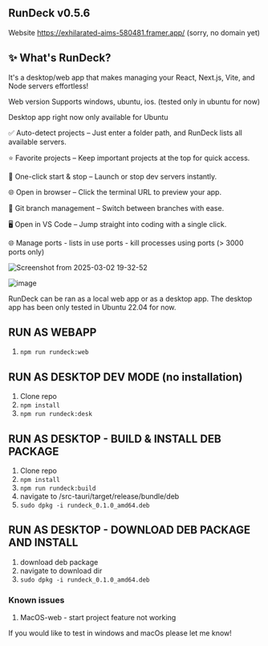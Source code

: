 ## RunDeck v0.5.6

Website https://exhilarated-aims-580481.framer.app/ (sorry, no domain yet)

## ✨ What's RunDeck?

It's a desktop/web app that makes managing your React, Next.js, Vite, and Node servers effortless!

Web version Supports windows, ubuntu, ios. (tested only in ubuntu for now)

Desktop app right now only available for Ubuntu

✅ Auto-detect projects – Just enter a folder path, and RunDeck lists all available servers.

⭐ Favorite projects – Keep important projects at the top for quick access.

🚀 One-click start & stop – Launch or stop dev servers instantly.

🌐 Open in browser – Click the terminal URL to preview your app.

🔁 Git branch management – Switch between branches with ease.

🖥 Open in VS Code – Jump straight into coding with a single click.

🌐 Manage ports - lists in use ports - kill processes using ports (> 3000 ports only)



![Screenshot from 2025-03-02 19-32-52](https://github.com/user-attachments/assets/b2ad99b9-7986-4dfa-bdab-4abe5acec5a1)


![image](https://github.com/user-attachments/assets/7fac1386-0ac2-43e1-9262-0a6a46842612)



RunDeck can be ran as a local web app or as a desktop app. The desktop app has been only tested in Ubuntu 22.04 for now.

## RUN AS WEBAPP
1) ```npm run rundeck:web```

## RUN AS DESKTOP DEV MODE (no installation)
1) Clone repo
2) ```npm install```
3) ```npm run rundeck:desk```

## RUN AS DESKTOP - BUILD & INSTALL DEB PACKAGE
1) Clone repo
2) ```npm install```
3) ```npm run rundeck:build```
4) navigate to /src-tauri/target/release/bundle/deb
5) ```sudo dpkg -i rundeck_0.1.0_amd64.deb```

## RUN AS DESKTOP - DOWNLOAD DEB PACKAGE AND INSTALL
1) download deb package
2) navigate to download dir
3) ```sudo dpkg -i rundeck_0.1.0_amd64.deb```


### Known issues

1) MacOS-web - start project feature not working

If you would like to test in windows and macOs please let me know!
